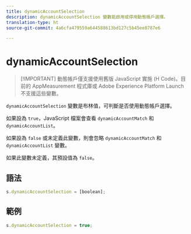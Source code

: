 ```yaml
---
title: dynamicAccountSelection
description: dynamicAccountSelection 變數能啟用或停用動態帳戶選擇。
translation-type: ht
source-git-commit: 4a6cfa479559a644588613bd127c5b45ee8787e6

---
```



# dynamicAccountSelection

> [!IMPORTANT] 動態帳戶僅支援使用舊版 JavaScript 實施 (H Code)。目前的 AppMeasurement 程式庫或 Adobe Experience Platform Launch 不支援這些變數。

`dynamicAccountSelection` 變數是布林值，可判斷是否使用動態帳戶選擇。

如果設為 `true`，JavaScript 檔案會查看 `dynamicAccountMatch` 和 `dynamicAccountList`。

如果設為 `false` 或未定義此變數，則會忽略 `dynamicAccountMatch` 和 `dynamicAccountList` 變數。

如果此變數未定義，其預設值為 `false`。

## 語法

```js
s.dynamicAccountSelection = [boolean];
```

## 範例

```js
s.dynamicAccountSelection = true;
```
